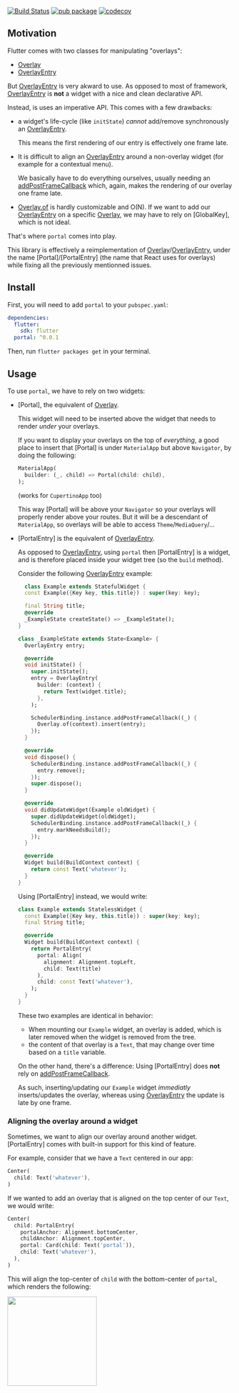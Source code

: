 [![Build Status](https://travis-ci.org/rrousselGit/flutter_portal.svg?branch=master)](https://travis-ci.org/rrousselGit/flutter_portal)
[![pub package](https://img.shields.io/pub/v/portal.svg)](https://pub.dartlang.org/packages/portal) [![codecov](https://codecov.io/gh/rrousselGit/flutter_portal/branch/master/graph/badge.svg)](https://codecov.io/gh/rrousselGit/flutter_portal)

## Motivation

Flutter comes with two classes for manipulating "overlays":

- [Overlay]
- [OverlayEntry]

But [OverlayEntry] is very akward to use. As opposed to most of framework,
[OverlayEntry] is **not** a widget with a nice and clean declarative API.

Instead, is uses an imperative API. This comes with a few drawbacks:

- a widget's life-cycle (like `initState`) _cannot_ add/remove synchronously an
  [OverlayEntry].

  This means the first rendering of our entry is effectively one frame late.

- It is difficult to align an [OverlayEntry] around a non-overlay widget
  (for example for a contextual menu).

  We basically have to do everything ourselves, usually needing an
  [addPostFrameCallback] which, again, makes the rendering of our overlay one frame late.

- [Overlay.of](https://api.flutter.dev/flutter/widgets/Overlay/of.html) is hardly
  customizable and O(N). If we want to add our [OverlayEntry] on a specific
  [Overlay], we may have to rely on [GlobalKey], which is not ideal.

That's where `portal` comes into play.

This library is effectively a reimplementation of [Overlay]/[OverlayEntry], under
the name [Portal]/[PortalEntry] (the name that React uses for overlays) while
fixing all the previously mentionned issues.

## Install

First, you will need to add `portal` to your `pubspec.yaml`:

```yaml
dependencies:
  flutter:
    sdk: flutter
  portal: ^0.0.1
```

Then, run `flutter packages get` in your terminal.

## Usage

To use `portal`, we have to rely on two widgets:

- [Portal], the equivalent of [Overlay].

  This widget will need to be inserted above the widget that needs to render
  _under_ your overlays.

  If you want to display your overlays on the top of _everything_, a good place
  to insert that [Portal] is under `MaterialApp` but above `Navigator`,
  by doing the following:

  ```dart
  MaterialApp(
    builder: (_, child) => Portal(child: child),
  );
  ```

  (works for `CupertinoApp` too)

  This way [Portal] will be above your `Navigator` so your overlays will properly
  render above your routes. But it will be a descendant of `MaterialApp`, so
  overlays will be able to access `Theme`/`MediaQuery`/...

* [PortalEntry] is the equivalent of [OverlayEntry].

  As opposed to [OverlayEntry], using `portal` then [PortalEntry] is a widget,
  and is therefore placed inside your widget tree (so the `build` method).

  Consider the following [OverlayEntry] example:

  ```dart
    class Example extends StatefulWidget {
    const Example({Key key, this.title}) : super(key: key);

    final String title;
    @override
    _ExampleState createState() => _ExampleState();
  }

  class _ExampleState extends State<Example> {
    OverlayEntry entry;

    @override
    void initState() {
      super.initState();
      entry = OverlayEntry(
        builder: (context) {
          return Text(widget.title);
        },
      );

      SchedulerBinding.instance.addPostFrameCallback((_) {
        Overlay.of(context).insert(entry);
      });
    }

    @override
    void dispose() {
      SchedulerBinding.instance.addPostFrameCallback((_) {
        entry.remove();
      });
      super.dispose();
    }

    @override
    void didUpdateWidget(Example oldWidget) {
      super.didUpdateWidget(oldWidget);
      SchedulerBinding.instance.addPostFrameCallback((_) {
        entry.markNeedsBuild();
      });
    }

    @override
    Widget build(BuildContext context) {
      return const Text('whatever');
    }
  }
  ```

  Using [PortalEntry] instead, we would write:

  ```dart
  class Example extends StatelessWidget {
    const Example({Key key, this.title}) : super(key: key);
    final String title;

    @override
    Widget build(BuildContext context) {
      return PortalEntry(
        portal: Align(
          alignment: Alignment.topLeft,
          child: Text(title)
        ),
        child: const Text('whatever'),
      );
    }
  }
  ```

  These two examples are identical in behavior:

  - When mounting our `Example` widget, an overlay is added, which is later
    removed when the widget is removed from the tree.
  - the content of that overlay is a `Text`, that may change over time based
    on a `title` variable.

  On the other hand, there's a difference:
  Using [PortalEntry] does **not** rely on [addPostFrameCallback].

  As such, inserting/updating our `Example` widget _immediatly_ inserts/updates the overlay, whereas using [OverlayEntry] the update is late by one frame.

### Aligning the overlay around a widget

Sometimes, we want to align our overlay around another widget.
[PortalEntry] comes with built-in support for this kind of feature.

For example, consider that we have a `Text` centered in our app:

```dart
Center(
  child: Text('whatever'),
)
```

If we wanted to add an overlay that is aligned on the top center of our `Text`,
we would write:

```dart
Center(
  child: PortalEntry(
    portalAnchor: Alignment.bottomCenter,
    childAnchor: Alignment.topCenter,
    portal: Card(child: Text('portal')),
    child: Text('whatever'),
  ),
)
```

This will align the top-center of `child` with the bottom-center of `portal`,
which renders the following:

<img src="https://raw.githubusercontent.com/rrousselGit/flutter_portal/master/resources/alignment.png" width="200" />

[overlay]: https://api.flutter.dev/flutter/widgets/Overlay-class.html
[overlayentry]: https://api.flutter.dev/flutter/widgets/OverlayEntry-class.html
[addpostframecallback]: https://api.flutter.dev/flutter/scheduler/SchedulerBinding/addPostFrameCallback.html
